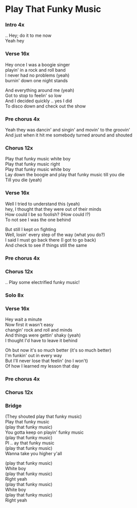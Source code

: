 # Play That Funky Music


### Intro  4x
.. Hey; do it to me now  
Yeah hey  

### Verse  16x
Hey once I was a boogie singer  
playin' in a rock and roll band  
I never had no problems (yeah)  
burnin' down one night stands  

And everything around me (yeah)  
Got to stop to feelin' so low  
And I decided quickly .. yes I did  
To disco down and check out the show  

### Pre chorus  4x
Yeah they was dancin' and singin' and movin' to the groovin'  
And just when it hit me somebody turned around and shouted  

### Chorus  12x
Play that funky music white boy  
Play that funky music right  
Play that funky music white boy  
Lay down the boogie and play that funky music till you die  
Till you die (yeah)  

### Verse  16x
Well I tried to understand this (yeah)  
hey, I thought that they were out of their minds   
How could I be so foolish? (How could I?)  
To not see I was the one behind  

But still I kept on fighting  
Well, losin' every step of the way  (what you do?)  
I said I must go back there (I got to go back)  
And check to see if things still the same  

### Pre chorus  4x

### Chorus  12x
..
Play some electrified funky music!

### Solo  8x

### Verse  16x
Hey wait a minute  
Now first it wasn't easy  
changin' rock and roll and minds  
And things were gettin' shaky (yeah)  
I thought I'd have to leave it behind  

Oh but now it's so much better (it's so much better)   
I'm funkin' out in every way  
But I'll never lose that feelin' (no I won't)  
Of how I learned my lesson that day  

### Pre chorus  4x

### Chorus  12x

### Bridge  
(They shouted play that funky music)  
Play that funky music  
(play that funky music)  
You gotta keep on playin' funky music   
(play that funky music)  
Pl .. ay that funky music  
(play that funky music)  
Wanna take you higher y'all  

(play that funky music)  
White boy  
(play that funky music)  
Right yeah  
(play that funky music)  
White boy  
(play that funky music)  
Right yeah  